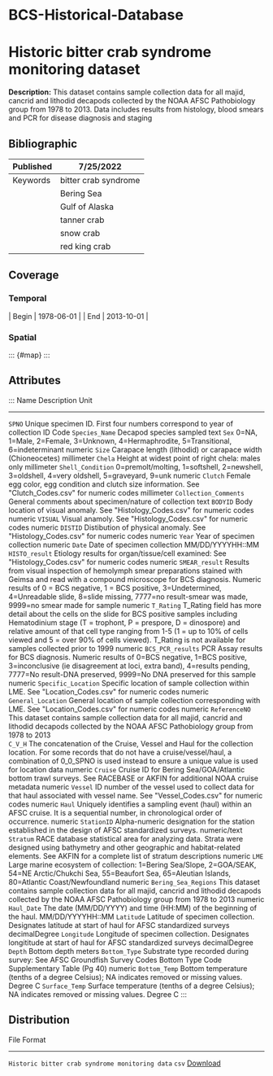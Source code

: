 # BCS-Historical-Database

Historic bitter crab syndrome monitoring dataset
================================================

**Description:** This dataset contains sample collection data for all
majid, cancrid and lithodid decapods collected by the NOAA AFSC
Pathobiology group from 1978 to 2013. Data includes results from histology, blood smears and PCR for disease diagnosis and staging 

Bibliographic
-------------

| Published     | 7/25/2022   |
| ------------- | ------------- |
| Keywords      | bitter crab syndrome |
|               |   Bering Sea |
|               |  Gulf of Alaska |
|               | tanner crab |
|               | snow crab |
|               | red king crab |
 

Coverage
--------

### Temporal

| Begin    | 1978-06-01   |
| End     | 2013-10-01 |
 
 

### Spatial

::: {#map}
:::

Attributes
----------

:::   Name                    Description                                              Unit
  ----------------------- -------------------------------------------------------------------------------------------------------------------------------------------------------------------------------------------------------------------------------------------------------------------------------------------------------------------------------------------------------- ------------------
  `SPNO`                  Unique specimen ID. First four numbers correspond to year of collection                                                                                                                                                                                                                                                                                  ID Code
  `Species_Name`          Decapod species sampled                                                                                                                                                                                                                                                                                                                                  text
  `Sex`                   0=NA, 1=Male, 2=Female, 3=Unknown, 4=Hermaphrodite, 5=Transitional, 6=indeterminant                                                                                                                                                                                                                                                                      numeric
  `Size`                  Carapace length (lithodid) or carapace width (Chioneocetes)                                                                                                                                                                                                                                                                                              millimeter
  `Chela`                 Height at widest point of right chela: males only                                                                                                                                                                                                                                                                                                        millimeter
  `Shell_Condition`       0=premolt/molting, 1=softshell, 2=newshell, 3=oldshell, 4=very oldshell, 5=graveyard, 9=unk                                                                                                                                                                                                                                                              numeric
  `Clutch`                Female egg color, egg condition and clutch size information. See \"Clutch\_Codes.csv\" for numeric codes                                                                                                                                                                                                                                                 millimeter
  `Collection_Comments`   General comments about specimen/nature of collection                                                                                                                                                                                                                                                                                                     text
  `BODYID`                Body location of visual anomaly. See \"Histology\_Codes.csv\" for numeric codes                                                                                                                                                                                                                                                                          numeric
  `VISUAL`                Visual anamoly. See \"Histology\_Codes.csv\" for numeric codes                                                                                                                                                                                                                                                                                           numeric
  `DISTID`                Distibution of physical anomaly. See \"Histology\_Codes.csv\" for numeric codes                                                                                                                                                                                                                                                                          numeric
  `Year`                  Year of specimen collection                                                                                                                                                                                                                                                                                                                              numeric
  `Date`                  Date of specimen collection                                                                                                                                                                                                                                                                                                                              MM/DD/YYYYHH::MM
  `HISTO_result`          Etiology results for organ/tissue/cell examined: See \"Histology\_Codes.csv\" for numeric codes                                                                                                                                                                                                                                                          numeric
  `SMEAR_result`          Results from visual inspection of hemolymph smear preparations stained with Geimsa and read with a compound microscope for BCS diagnosis. Numeric results of 0 = BCS negative, 1 = BCS positive, 3=Undetermined, 4=Unreadable slide, 8=slide missing, 7777=no result-smear was made, 9999=no smear made for sample                                       numeric
  `T_Rating`              T\_Rating field has more detail about the cells on the slide for BCS positive samples including Hematodinium stage (T = trophont, P = prespore, D = dinospore) and relative amount of that cell type ranging from 1-5 (1 = up to 10% of cells viewed and 5 = over 90% of cells viewed). T\_Rating is not available for samples collected prior to 1999   numeric
  `BCS_PCR_results`       PCR Assay results for BCS diagnosis. Numeric results of 0=BCS negative, 1=BCS positive, 3=inconclusive (ie disagreement at loci, extra band), 4=results pending, 7777=No result-DNA preserved, 9999=No DNA preserved for this sample                                                                                                                     numeric
  `Specific_Location`     Specific location of sample collection within LME. See \"Location\_Codes.csv\" for numeric codes                                                                                                                                                                                                                                                         numeric
  `General_Location`      General location of sample collection corresponding with LME. See \"Location\_Codes.csv\" for numeric codes                                                                                                                                                                                                                                              numeric
  `ReferenceNO`           This dataset contains sample collection data for all majid, cancrid and lithodid decapods collected by the NOAA AFSC Pathobiology group from 1978 to 2013                                                                                                                                                                                                
  `C_V_H`                 The concatenation of the Cruise, Vessel and Haul for the collection location. For some records that do not have a cruise/vessel/haul, a combination of 0\_0\_SPNO is used instead to ensure a unique value is used for location data                                                                                                                     numeric
  `Cruise`                Cruise ID for Bering Sea/GOA/Atlantic bottom trawl surveys. See RACEBASE or AKFIN for additional NOAA cruise metadata                                                                                                                                                                                                                                    numeric
  `Vessel`                ID number of the vessel used to collect data for that haul associated with vessel name. See \"Vessel\_Codes.csv\" for numeric codes                                                                                                                                                                                                                      numeric
  `Haul`                  Uniquely identifies a sampling event (haul) within an AFSC cruise. It is a sequential number, in chronological order of occurrence.                                                                                                                                                                                                                      numeric
  `StationID`             Alpha-numeric designation for the station established in the design of AFSC standardized surveys.                                                                                                                                                                                                                                                        numeric/text
  `Stratum`               RACE database statistical area for analyzing data. Strata were designed using bathymetry and other geographic and habitat-related elements. See AKFIN for a complete list of stratum descriptions                                                                                                                                                        numeric
  `LME`                   Large marine ecosystem of collection: 1=Bering Sea/Slope, 2=GOA/SEAK, 54=NE Arctic/Chukchi Sea, 55=Beaufort Sea, 65=Aleutian Islands, 80=Atlantic Coast/Newfoundland                                                                                                                                                                                     numeric
  `Bering_Sea_Regions`    This dataset contains sample collection data for all majid, cancrid and lithodid decapods collected by the NOAA AFSC Pathobiology group from 1978 to 2013                                                                                                                                                                                                numeric
  `Haul_Date`             The date (MM/DD/YYYY) and time (HH:MM) of the beginning of the haul.                                                                                                                                                                                                                                                                                     MM/DD/YYYYHH::MM
  `Latitude`              Latitude of specimen collection. Designates latitude at start of haul for AFSC standardized surveys                                                                                                                                                                                                                                                      decimalDegree
  `Longitude`             Longitude of specimen collection. Designates longititude at start of haul for AFSC standardized surveys                                                                                                                                                                                                                                                  decimalDegree
  `Depth`                 Bottom depth                                                                                                                                                                                                                                                                                                                                             meters
  `Bottom_Type`           Substrate type recorded during survey: See AFSC Groundfish Survey Codes Bottom Type Code Supplementary Table (Pg 40)                                                                                                                                                                                                                                     numeric
  `Bottom_Temp`           Bottom temperature (tenths of a degree Celsius); NA indicates removed or missing values.                                                                                                                                                                                                                                                                 Degree C
  `Surface_Temp`          Surface temperature (tenths of a degree Celsius); NA indicates removed or missing values.                                                                                                                                                                                                                                                                Degree C
:::

Distribution
------------

  File                                              Format    
  ------------------------------------------------- -------- -------------------------------------------------
  `Historic bitter crab syndrome monitoring data`   `csv`    [Download](https://github.com/Erin-Fedewa-NOAA)

